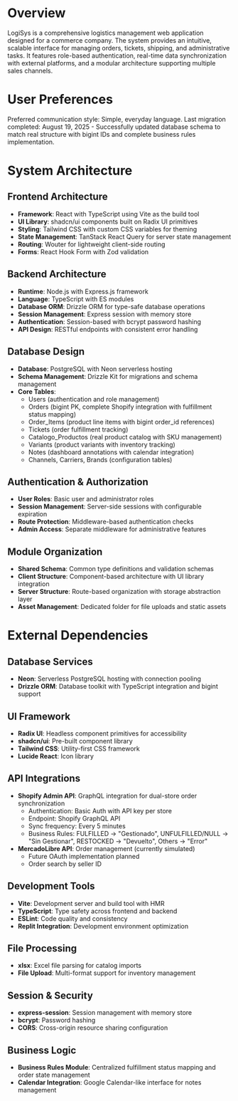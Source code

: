 # Overview

LogiSys is a comprehensive logistics management web application designed for a commerce company. The system provides an intuitive, scalable interface for managing orders, tickets, shipping, and administrative tasks. It features role-based authentication, real-time data synchronization with external platforms, and a modular architecture supporting multiple sales channels.

# User Preferences

Preferred communication style: Simple, everyday language.
Last migration completed: August 19, 2025 - Successfully updated database schema to match real structure with bigint IDs and complete business rules implementation.

# System Architecture

## Frontend Architecture
- **Framework**: React with TypeScript using Vite as the build tool
- **UI Library**: shadcn/ui components built on Radix UI primitives
- **Styling**: Tailwind CSS with custom CSS variables for theming
- **State Management**: TanStack React Query for server state management
- **Routing**: Wouter for lightweight client-side routing
- **Forms**: React Hook Form with Zod validation

## Backend Architecture
- **Runtime**: Node.js with Express.js framework
- **Language**: TypeScript with ES modules
- **Database ORM**: Drizzle ORM for type-safe database operations
- **Session Management**: Express session with memory store
- **Authentication**: Session-based with bcrypt password hashing
- **API Design**: RESTful endpoints with consistent error handling

## Database Design
- **Database**: PostgreSQL with Neon serverless hosting
- **Schema Management**: Drizzle Kit for migrations and schema management
- **Core Tables**:
  - Users (authentication and role management)
  - Orders (bigint PK, complete Shopify integration with fulfillment status mapping)
  - Order_Items (product line items with bigint order_id references)  
  - Tickets (order fulfillment tracking)
  - Catalogo_Productos (real product catalog with SKU management)
  - Variants (product variants with inventory tracking)
  - Notes (dashboard annotations with calendar integration)
  - Channels, Carriers, Brands (configuration tables)

## Authentication & Authorization
- **User Roles**: Basic user and administrator roles
- **Session Management**: Server-side sessions with configurable expiration
- **Route Protection**: Middleware-based authentication checks
- **Admin Access**: Separate middleware for administrative features

## Module Organization
- **Shared Schema**: Common type definitions and validation schemas
- **Client Structure**: Component-based architecture with UI library integration
- **Server Structure**: Route-based organization with storage abstraction layer
- **Asset Management**: Dedicated folder for file uploads and static assets

# External Dependencies

## Database Services
- **Neon**: Serverless PostgreSQL hosting with connection pooling
- **Drizzle ORM**: Database toolkit with TypeScript integration and bigint support

## UI Framework
- **Radix UI**: Headless component primitives for accessibility
- **shadcn/ui**: Pre-built component library
- **Tailwind CSS**: Utility-first CSS framework
- **Lucide React**: Icon library

## API Integrations
- **Shopify Admin API**: GraphQL integration for dual-store order synchronization
  - Authentication: Basic Auth with API key per store
  - Endpoint: Shopify GraphQL API
  - Sync frequency: Every 5 minutes
  - Business Rules: FULFILLED → "Gestionado", UNFULFILLED/NULL → "Sin Gestionar", RESTOCKED → "Devuelto", Others → "Error"
- **MercadoLibre API**: Order management (currently simulated)
  - Future OAuth implementation planned
  - Order search by seller ID

## Development Tools
- **Vite**: Development server and build tool with HMR
- **TypeScript**: Type safety across frontend and backend
- **ESLint**: Code quality and consistency
- **Replit Integration**: Development environment optimization

## File Processing
- **xlsx**: Excel file parsing for catalog imports
- **File Upload**: Multi-format support for inventory management

## Session & Security
- **express-session**: Session management with memory store
- **bcrypt**: Password hashing
- **CORS**: Cross-origin resource sharing configuration

## Business Logic
- **Business Rules Module**: Centralized fulfillment status mapping and order state management
- **Calendar Integration**: Google Calendar-like interface for notes management